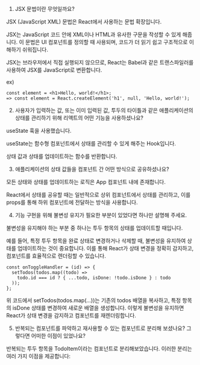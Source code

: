 1. JSX 문법이란 무엇일까요?

JSX (JavaScript XML) 문법은 React에서 사용하는 문법 확장입니다. 

JSX는 JavaScript 코드 안에 XML이나 HTML과 유사한 구문을 작성할 수 있게 해줍니다. 이 문법은 UI 컴포넌트를 정의할 때 사용되며, 코드가 더 읽기 쉽고 구조적으로 이해하기 쉬워집니다. 

JSX는 브라우저에서 직접 실행되지 않으므로, React는 Babel과 같은 트랜스파일러를 사용하여 JSX를 JavaScript로 변환합니다.

ex) 

```
const element = <h1>Hello, world!</h1>;
=> const element = React.createElement('h1', null, 'Hello, world!');
```


2. 사용자가 입력하는 값, 또는 이미 입력된 값, 투두의 타이틀과 같은 애플리케이션의 상태를 관리하기 위해 리액트의 어떤 기능을 사용하셨나요?

useState 훅을 사용했습니다. 

useState는 함수형 컴포넌트에서 상태를 관리할 수 있게 해주는 Hook입니다. 

상태 값과 상태를 업데이트하는 함수를 반환합니다. 


3. 애플리케이션의 상태 값들을 컴포넌트 간 어떤 방식으로 공유하셨나요?

모든 상태와 상태를 업데이트하는 로직은 App 컴포넌트 내에 존재합니다.

React에서 상태를 공유할 때는 일반적으로 상위 컴포넌트에서 상태를 관리하고, 이를 props를 통해 하위 컴포넌트에 전달하는 방식을 사용합니다. 


4. 기능 구현을 위해 불변성 유지가 필요한 부분이 있었다면 하나만 설명해 주세요.

불변성을 유지해야 하는 부분 중 하나는 투두 항목의 상태를 업데이트할 때입니다. 

예를 들어, 특정 투두 항목을 완료 상태로 변경하거나 삭제할 때, 불변성을 유지하여 상태를 업데이트하는 것이 중요합니다. 이를 통해 React가 상태 변경을 정확히 감지하고, 컴포넌트를 효율적으로 렌더링할 수 있습니다.

```
const onToggleHandler = (id) => {
  setTodos(todos.map((todo) =>
    todo.id === id ? { ...todo, isDone: !todo.isDone } : todo
  ));
};
```

위 코드에서 setTodos(todos.map(...))는 기존의 todos 배열을 복사하고, 특정 항목의 isDone 상태를 변경하여 새로운 배열을 생성합니다. 이렇게 불변성을 유지하면 React가 상태 변경을 감지하고 컴포넌트를 재렌더링합니다.


5. 반복되는 컴포넌트를 파악하고 재사용할 수 있는 컴포넌트로 분리해 보셨나요? 그렇다면 어떠한 이점이 있었나요?

반복되는 투두 항목을 TodoItem이라는 컴포넌트로 분리해보았습니다. 이러한 분리는 여러 가지 이점을 제공합니다:

